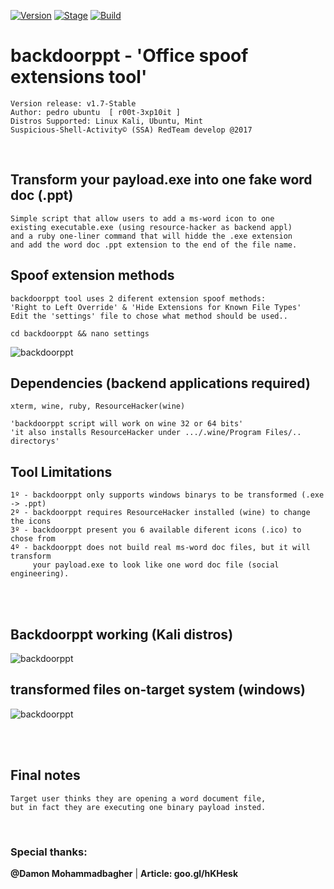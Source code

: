 [![Version](https://img.shields.io/badge/backdoorppt-1.7-brightgreen.svg?maxAge=259200)]()
[![Stage](https://img.shields.io/badge/Release-Stable-brightgreen.svg)]()
[![Build](https://img.shields.io/badge/Supported_OS-kali,Ubuntu,Mint-blue.svg)]()



# backdoorppt - 'Office spoof extensions tool'

    Version release: v1.7-Stable
    Author: pedro ubuntu  [ r00t-3xp10it ]
    Distros Supported: Linux Kali, Ubuntu, Mint
    Suspicious-Shell-Activity© (SSA) RedTeam develop @2017

<br />

## Transform your payload.exe into one fake word doc (.ppt)

    Simple script that allow users to add a ms-word icon to one
    existing executable.exe (using resource-hacker as backend appl)
    and a ruby one-liner command that will hidde the .exe extension
    and add the word doc .ppt extension to the end of the file name.


## Spoof extension methods

    backdoorppt tool uses 2 diferent extension spoof methods:
    'Right to Left Override' & 'Hide Extensions for Known File Types'
    Edit the 'settings' file to chose what method should be used..

    cd backdoorppt && nano settings
![backdoorppt](http://i.cubeupload.com/ldKWDd.png)

## Dependencies (backend applications required)

    xterm, wine, ruby, ResourceHacker(wine)

    'backdoorppt script will work on wine 32 or 64 bits'
    'it also installs ResourceHacker under .../.wine/Program Files/.. directorys'

## Tool Limitations

    1º - backdoorppt only supports windows binarys to be transformed (.exe -> .ppt)
    2º - backdoorppt requires ResourceHacker installed (wine) to change the icons
    3º - backdoorppt present you 6 available diferent icons (.ico) to chose from
    4º - backdoorppt does not build real ms-word doc files, but it will transform
         your payload.exe to look like one word doc file (social engineering).


<br /><br />


## Backdoorppt working (Kali distros)
![backdoorppt](http://i.cubeupload.com/ueWu5R.png)

## transformed files on-target system (windows)
![backdoorppt](hhttp://i.cubeupload.com/Hkv0jp.jpeg)

<br /><br />

## Final notes

    Target user thinks they are opening a word document file,
    but in fact they are executing one binary payload insted.

<br />

### Special thanks:
**@Damon Mohammadbagher** | **Article: goo.gl/hKHesk**

